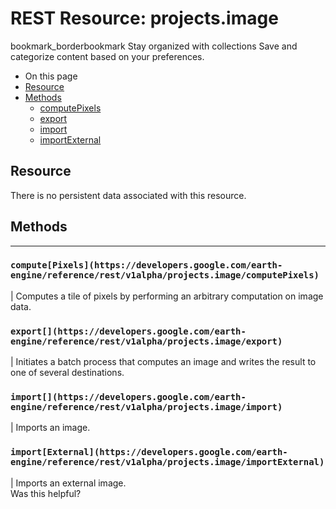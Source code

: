  
#  REST Resource: projects.image 
bookmark_borderbookmark Stay organized with collections  Save and categorize content based on your preferences.
  * On this page
  * [Resource](https://developers.google.com/earth-engine/reference/rest/v1alpha/projects.image#resource)
  * [Methods](https://developers.google.com/earth-engine/reference/rest/v1alpha/projects.image#methods)
    * [computePixels](https://developers.google.com/earth-engine/reference/rest/v1alpha/projects.image#computepixels)
    * [export](https://developers.google.com/earth-engine/reference/rest/v1alpha/projects.image#export)
    * [import](https://developers.google.com/earth-engine/reference/rest/v1alpha/projects.image#import)
    * [importExternal](https://developers.google.com/earth-engine/reference/rest/v1alpha/projects.image#importexternal)


## Resource
There is no persistent data associated with this resource.
## Methods  
---  
### `compute[Pixels](https://developers.google.com/earth-engine/reference/rest/v1alpha/projects.image/computePixels)`
|  Computes a tile of pixels by performing an arbitrary computation on image data.  
### `export[](https://developers.google.com/earth-engine/reference/rest/v1alpha/projects.image/export)`
|  Initiates a batch process that computes an image and writes the result to one of several destinations.  
### `import[](https://developers.google.com/earth-engine/reference/rest/v1alpha/projects.image/import)`
|  Imports an image.  
### `import[External](https://developers.google.com/earth-engine/reference/rest/v1alpha/projects.image/importExternal)`
|  Imports an external image.  
Was this helpful?
